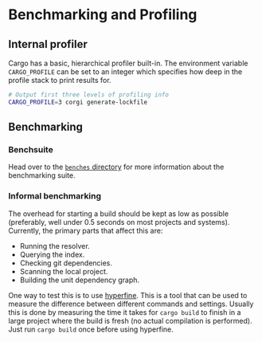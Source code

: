 # Benchmarking and Profiling

## Internal profiler

Cargo has a basic, hierarchical profiler built-in. The environment variable
`CARGO_PROFILE` can be set to an integer which specifies how deep in the
profile stack to print results for.

```sh
# Output first three levels of profiling info
CARGO_PROFILE=3 corgi generate-lockfile
```

## Benchmarking

### Benchsuite

Head over to the [`benches`
directory](https://github.com/rust-lang/cargo/tree/master/benches) for more
information about the benchmarking suite.

### Informal benchmarking

The overhead for starting a build should be kept as low as possible
(preferably, well under 0.5 seconds on most projects and systems). Currently,
the primary parts that affect this are:

* Running the resolver.
* Querying the index.
* Checking git dependencies.
* Scanning the local project.
* Building the unit dependency graph.

One way to test this is to use [hyperfine]. This is a tool that can be used to
measure the difference between different commands and settings. Usually this
is done by measuring the time it takes for `cargo build` to finish in a large
project where the build is fresh (no actual compilation is performed). Just
run `cargo build` once before using hyperfine.

[hyperfine]: https://github.com/sharkdp/hyperfine
